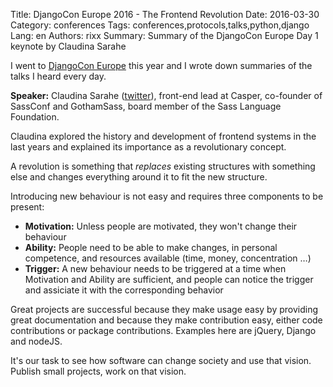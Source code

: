 Title: DjangoCon Europe 2016 - The Frontend Revolution
Date:   2016-03-30
Category: conferences
Tags: conferences,protocols,talks,python,django
Lang: en
Authors: rixx
Summary: Summary of the DjangoCon Europe Day 1 keynote by Claudina Sarahe

I went to [DjangoCon Europe](2016.djangocon.com) this year and I wrote down summaries of the talks I heard every day.

**Speaker:** Claudina Sarahe ([twitter](https://twitter.com/itsmisscs)), front-end lead at Casper, co-founder of
SassConf and GothamSass, board member of the Sass Language Foundation.

Claudina explored the history and development of frontend systems in the last years and explained its importance as a
revolutionary concept.

A revolution is something that *replaces* existing structures with something else and changes everything around it to
fit the new structure.

Introducing new behaviour is not easy and requires three components to be present:

 * **Motivation:** Unless people are motivated, they won't change their behaviour
 * **Ability:** People need to be able to make changes, in personal competence, and resources available (time, money, concentration …)
 * **Trigger:** A new behaviour needs to be triggered at a time when Motivation and Ability are sufficient, and people can notice the trigger and assiciate it with the corresponding behavior

Great projects are successful because they make usage easy by providing great documentation and because they make
contribution easy, either code contributions or package contributions. Examples here are jQuery, Django and nodeJS.

It's our task to see how software can change society and use that vision. Publish small projects, work on that vision.
